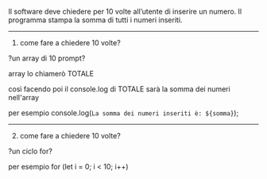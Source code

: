 Il software deve chiedere per 10 volte all’utente di inserire un numero.
Il programma stampa la somma di tutti i numeri inseriti.

_______________________________________

1) come fare a chiedere 10 volte?

?un array di 10 prompt?

array lo chiamerò TOTALE

così facendo poi
il console.log di TOTALE sarà
la somma dei numeri nell'array

per esempio
console.log(`La somma dei numeri inseriti è: ${somma}`);

______________________________________

2) come fare a chiedere 10 volte?

?un ciclo for?

per esempio
for (let i = 0; i < 10; i++)




